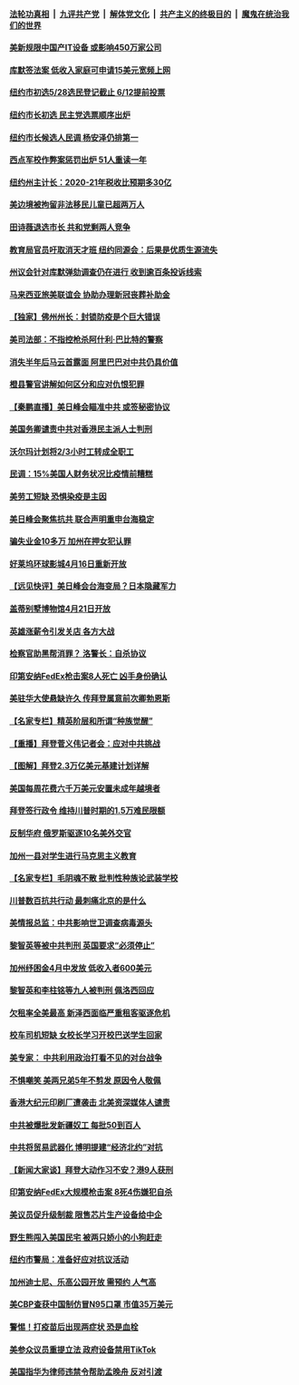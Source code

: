####  [法轮功真相](../../../../basic/blob/master/README.md?t=04171731) &nbsp;|&nbsp; [九评共产党](../../../../9ping.md/blob/master/README.md?t=04171731) &nbsp;|&nbsp; [解体党文化](../../../../jtdwh.md/blob/master/README.md?t=04171731)  &nbsp;|&nbsp; [共产主义的终极目的](../../../../gczydzjmd.md/blob/master/README.md?t=04171731) &nbsp;|&nbsp; [魔鬼在统治我们的世界](../../../../mgztzwmdsj.md/blob/master/README.md?t=04171731) 

#### [美新规限中国产IT设备 或影响450万家公司](../pages/nsc412/n12885983.md?t=04171731) 

#### [库默签法案 低收入家庭可申请15美元宽频上网](../pages/nsc412/n12886218.md?t=04171731) 

#### [纽约市初选5/28选民登记截止 6/12提前投票](../pages/nsc412/n12886206.md?t=04171731) 

#### [纽约市长初选 民主党选票顺序出炉](../pages/nsc412/n12886167.md?t=04171731) 

#### [纽约市长候选人民调 杨安泽仍排第一](../pages/nsc412/n12886197.md?t=04171731) 

#### [西点军校作弊案惩罚出炉 51人重读一年](../pages/nsc412/n12886179.md?t=04171731) 

#### [纽约州主计长：2020-21年税收比预期多30亿](../pages/nsc412/n12886212.md?t=04171731) 

#### [美边境被拘留非法移民儿童已超两万人](../pages/nsc412/n12886281.md?t=04171731) 

#### [田诗薇退选市长 共和党剩两人竞争](../pages/nsc412/n12886215.md?t=04171731) 

#### [教育局官员吁取消天才班 纽约同源会：后果是优质生源流失](../pages/nsc412/n12886202.md?t=04171731) 

#### [州议会针对库默弹劾调查仍在进行 收到逾百条投诉线索](../pages/nsc412/n12886193.md?t=04171731) 

#### [马来西亚旅美联谊会 协助办理新冠丧葬补助金](../pages/nsc412/n12886190.md?t=04171731) 

#### [【独家】佛州州长：封锁防疫是个巨大错误](../pages/nsc412/n12885668.md?t=04171731) 

#### [美司法部：不指控枪杀阿什利·巴比特的警察](../pages/nsc412/n12886189.md?t=04171731) 

#### [消失半年后马云首露面 阿里巴巴对中共仍具价值](../pages/nsc412/n12886253.md?t=04171731) 

#### [橙县警官讲解如何区分和应对仇恨犯罪](../pages/nsc412/n12886095.md?t=04171731) 

#### [【秦鹏直播】美日峰会瞄准中共 或签秘密协议](../pages/nsc412/n12885732.md?t=04171731) 

#### [美国务卿谴责中共对香港民主派人士判刑](../pages/nsc412/n12885969.md?t=04171731) 

#### [沃尔玛计划将2/3小时工转成全职工](../pages/nsc412/n12886049.md?t=04171731) 

#### [民调：15%美国人财务状况比疫情前糟糕](../pages/nsc412/n12886034.md?t=04171731) 

#### [美劳工短缺 恐惧染疫是主因](../pages/nsc412/n12886038.md?t=04171731) 

#### [美日峰会聚焦抗共 联合声明重申台海稳定](../pages/nsc412/n12885495.md?t=04171731) 

#### [骗失业金10多万 加州在押女犯认罪](../pages/nsc412/n12885785.md?t=04171731) 

#### [好莱坞环球影城4月16日重新开放](../pages/nsc412/n12885771.md?t=04171731) 

#### [【远见快评】美日峰会台海变局？日本隐藏军力](../pages/nsc412/n12885679.md?t=04171731) 

#### [盖蒂别墅博物馆4月21日开放](../pages/nsc412/n12885762.md?t=04171731) 

#### [英雄涨薪令引发关店 各方大战](../pages/nsc412/n12885731.md?t=04171731) 

#### [检察官助黑帮消罪？ 洛警长：自杀协议](../pages/nsc412/n12885652.md?t=04171731) 

#### [印第安纳FedEx枪击案8人死亡 凶手身份确认](../pages/nsc412/n12885638.md?t=04171731) 

#### [美驻华大使悬缺许久 传拜登属意前次卿勃恩斯](../pages/nsc412/n12885596.md?t=04171731) 

#### [【名家专栏】精英阶层和所谓“种族觉醒”](../pages/nsc412/n12884834.md?t=04171731) 

#### [【重播】拜登菅义伟记者会：应对中共挑战](../pages/nsc412/n12885127.md?t=04171731) 

#### [【图解】拜登2.3万亿美元基建计划详解](../pages/nsc412/n12885277.md?t=04171731) 

#### [美国每周花费六千万美元安置未成年越境者](../pages/nsc412/n12885433.md?t=04171731) 

#### [拜登签行政令 维持川普时期的1.5万难民限额](../pages/nsc412/n12885455.md?t=04171731) 

#### [反制华府 俄罗斯驱逐10名美外交官](../pages/nsc412/n12885484.md?t=04171731) 

#### [加州一县对学生进行马克思主义教育](../pages/nsc412/n12885553.md?t=04171731) 

#### [【名家专栏】毛阴魂不散 批判性种族论武装学校](../pages/nsc412/n12884809.md?t=04171731) 

#### [川普数百抗共行动 最刺痛北京的是什么](../pages/nsc412/n12885374.md?t=04171731) 

#### [美情报总监：中共影响世卫调查病毒源头](../pages/nsc412/n12885297.md?t=04171731) 

#### [黎智英等被中共判刑 英国要求“必须停止”](../pages/nsc412/n12885347.md?t=04171731) 

#### [加州纾困金4月中发放 低收入者600美元](../pages/nsc412/n12885310.md?t=04171731) 

#### [黎智英和李柱铭等九人被判刑 佩洛西回应](../pages/nsc412/n12885143.md?t=04171731) 

#### [欠租率全美最高 新泽西面临严重租客驱逐危机](../pages/nsc412/n12883419.md?t=04171731) 

#### [校车司机短缺 女校长学习开校巴送学生回家](../pages/nsc412/n12884771.md?t=04171731) 

#### [美专家： 中共利用政治打看不见的对台战争](../pages/nsc412/n12884832.md?t=04171731) 

#### [不惧嘲笑 美两兄弟5年不剪发 原因令人敬佩](../pages/nsc412/n12883892.md?t=04171731) 

#### [香港大纪元印刷厂遭袭击 北美资深媒体人谴责](../pages/nsc412/n12883748.md?t=04171731) 

#### [中共被爆批发新疆奴工 每批50到百人](../pages/nsc412/n12884764.md?t=04171731) 

#### [中共将贸易武器化 博明提建“经济北约”对抗](../pages/nsc412/n12884717.md?t=04171731) 

#### [【新闻大家谈】拜登大动作习不安？港9人获刑](../pages/nsc412/n12884875.md?t=04171731) 

#### [印第安纳FedEx大规模枪击案 8死4伤嫌犯自杀](../pages/nsc412/n12884663.md?t=04171731) 

#### [美议员促升级制裁 限售芯片生产设备给中企](../pages/nsc412/n12883600.md?t=04171731) 

#### [野生熊闯入美国民宅 被两只娇小的小狗赶走](../pages/nsc412/n12883632.md?t=04171731) 

#### [纽约市警局：准备好应对抗议活动](../pages/nsc412/n12883678.md?t=04171731) 

#### [加州迪士尼、乐高公园开放 需预约 人气高](../pages/nsc412/n12883581.md?t=04171731) 

#### [美CBP查获中国制仿冒N95口罩 市值35万美元](../pages/nsc412/n12883626.md?t=04171731) 

#### [警惕！打疫苗后出现两症状 恐是血栓](../pages/nsc412/n12882660.md?t=04171731) 

#### [美参众议员重提立法 政府设备禁用TikTok](../pages/nsc412/n12883472.md?t=04171731) 

#### [美国指华为律师违禁令帮助孟晚舟 反对引渡](../pages/nsc412/n12883379.md?t=04171731) 


